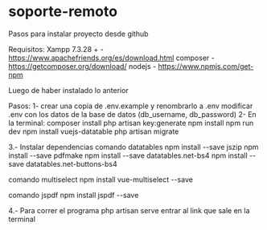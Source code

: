 # soporte-remoto


Pasos para instalar proyecto desde github

Requisitos:
Xampp 7.3.28 +			-			https://www.apachefriends.org/es/download.html
composer 				- 		 	https://getcomposer.org/download/
nodejs					-			https://www.npmjs.com/get-npm



Luego de haber instalado lo anterior

Pasos:
1- crear una copia de .env.example y renombrarlo a .env
modificar .env con los datos de la base de datos (db_username, db_password)
2- En la terminal:
		composer install
		php artisan key:generate
		npm install
		npm run dev
		npm install vuejs-datatable
		php artisan migrate

3.- Instalar dependencias
comando datatables 
npm install --save jszip
npm install --save pdfmake
npm install --save datatables.net-bs4
npm install --save datatables.net-buttons-bs4

comando multiselect
npm install vue-multiselect --save

comando jspdf
npm install jspdf --save

4.- Para correr el programa
php artisan serve
entrar al link que sale en la terminal


<!-- Comandos extras:
	composer dump-autoload
	composer require laravel/ui
	php artisan ui vue -->